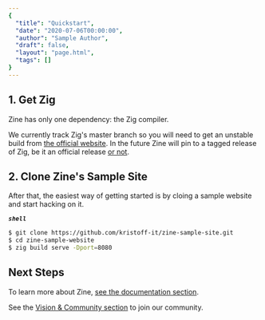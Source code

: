 ```yaml
---
{
  "title": "Quickstart",
  "date": "2020-07-06T00:00:00",
  "author": "Sample Author",
  "draft": false,
  "layout": "page.html",
  "tags": []
}  
--- 
```


## 1. Get Zig
Zine has only one dependency: the Zig compiler.

We currently track Zig's master branch so you will need to get an unstable build  from [the official website](https://ziglang.org).
In the future Zine will pin to a tagged release of Zig, be it an official release [or not](https://devlog.hexops.com/2024/announcing-nominated-zig/).


## 2. Clone Zine's Sample Site
After that, the easiest way of getting started is by cloing a sample website and start hacking on it.

***`shell`***
```sh
$ git clone https://github.com/kristoff-it/zine-sample-site.git
$ cd zine-sample-website
$ zig build serve -Dport=8080
```
## Next Steps

To learn more about Zine, [see the documentation section](/documentation/).

See the [Vision & Community section](/community/) to join our community.



